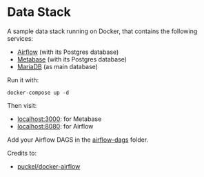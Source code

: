 # Data Stack

A sample data stack running on Docker, that contains the following services:

- [Airflow](https://airflow.apache.org/) (with its Postgres database)
- [Metabase](https://metabase.com/) (with its Postgres database)
- [MariaDB](https://mariadb.org/) (as main database)

Run it with:

``` text
docker-compose up -d
```

Then visit:

- [localhost:3000](http://localhost:3000): for Metabase
- [localhost:8080](http://localhost:8080): for Airflow

Add your Airflow DAGS in the [airflow-dags](./airflow-dags) folder.

Credits to:

- [puckel/docker-airflow](https://github.com/puckel/docker-airflow)
